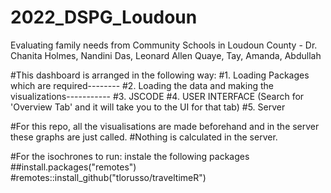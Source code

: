 # 2022_DSPG_Loudoun
 Evaluating family needs from Community Schools in Loudoun County - Dr. Chanita Holmes, Nandini Das, Leonard Allen Quaye, Tay, Amanda, Abdullah



#This dashboard is arranged in the following way:
#1. Loading Packages which are required--------
#2. Loading the data and making the visualizations-----------
#3. JSCODE 
#4. USER INTERFACE    (Search for 'Overview Tab' and it will take you to the UI for that tab)
#5. Server

#For this repo, all the visualisations are made beforehand and in the server these graphs are just called. 
#Nothing is calculated in the server. 

#For the isochrones to run: instale the following packages 
##install.packages("remotes")
#remotes::install_github("tlorusso/traveltimeR")